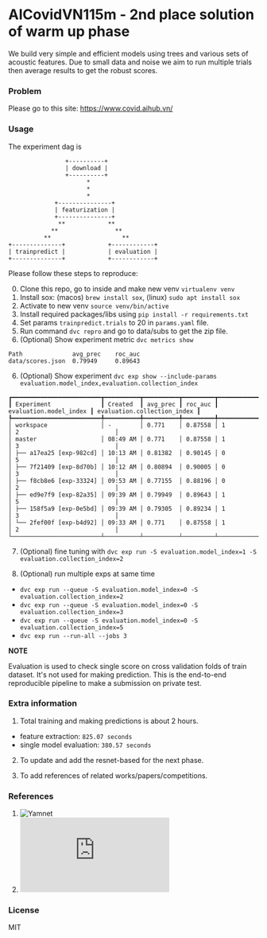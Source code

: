 # AICovidVN115m - 2nd place solution of warm up phase

We build very simple and efficient models using trees and various sets of acoustic features. Due to small data and noise we aim to run multiple trials then average results to get the robust scores. 

### Problem

Please go to this site: https://www.covid.aihub.vn/

### Usage

The experiment dag is

```
                +----------+                
                | download |                
                +----------+                
                      *                     
                      *                     
                      *                     
             +---------------+              
             | featurization |              
             +---------------+              
              **            **              
            **                **            
          **                    **          
+--------------+            +------------+  
| trainpredict |            | evaluation |  
+--------------+            +------------+  

```
Please follow these steps to reproduce:

0. Clone this repo, go to inside and make new venv `virtualenv venv`
1. Install sox: (macos) `brew install sox`, (linux) `sudo apt install sox`
2. Activate to new venv `source venv/bin/active`
3. Install required packages/libs using `pip install -r requirements.txt`
4. Set params `trainpredict.trials` to 20 in `params.yaml` file.
5. Run command `dvc repro` and go to data/subs to get the zip file.
6. (Optional) Show experiment metric `dvc metrics show`

```
Path              avg_prec    roc_auc                                 
data/scores.json  0.79949     0.89643
```
6. (Optional) Show experiment `dvc exp show --include-params evaluation.model_index,evaluation.collection_index`

```
┏━━━━━━━━━━━━━━━━━━━━━━━━━┳━━━━━━━━━━┳━━━━━━━━━━┳━━━━━━━━━┳━━━━━━━━━━━━━━━━━━━━━━━━┳━━━━━━━━━━━━━━━━━━━━━━━━━━━━━┓
┃ Experiment              ┃ Created  ┃ avg_prec ┃ roc_auc ┃ evaluation.model_index ┃ evaluation.collection_index ┃
┡━━━━━━━━━━━━━━━━━━━━━━━━━╇━━━━━━━━━━╇━━━━━━━━━━╇━━━━━━━━━╇━━━━━━━━━━━━━━━━━━━━━━━━╇━━━━━━━━━━━━━━━━━━━━━━━━━━━━━┩
│ workspace               │ -        │ 0.771    │ 0.87558 │ 1                      │ 2                           │
│ master                  │ 08:49 AM │ 0.771    │ 0.87558 │ 1                      │ 3                           │
│ ├── a17ea25 [exp-982cd] │ 10:13 AM │ 0.81382  │ 0.90145 │ 0                      │ 5                           │
│ ├── 7f21409 [exp-8d70b] │ 10:12 AM │ 0.80894  │ 0.90005 │ 0                      │ 3                           │
│ ├── f8cb8e6 [exp-33324] │ 09:53 AM │ 0.77155  │ 0.88196 │ 0                      │ 2                           │
│ ├── ed9e7f9 [exp-82a35] │ 09:39 AM │ 0.79949  │ 0.89643 │ 1                      │ 5                           │
│ ├── 158f5a9 [exp-0e5bd] │ 09:39 AM │ 0.79305  │ 0.89234 │ 1                      │ 3                           │
│ └── 2fef00f [exp-b4d92] │ 09:33 AM │ 0.771    │ 0.87558 │ 1                      │ 2                           │
└─────────────────────────┴──────────┴──────────┴─────────┴────────────────────────┴─────────────────────────────┘

```

7. (Optional) fine tuning with `dvc exp run -S evaluation.model_index=1 -S evaluation.collection_index=2`

8. (Optional) run multiple exps at same time 
- `dvc exp run --queue -S evaluation.model_index=0 -S evaluation.collection_index=2`
- `dvc exp run --queue -S evaluation.model_index=0 -S evaluation.collection_index=3`
- `dvc exp run --queue -S evaluation.model_index=0 -S evaluation.collection_index=5`
- `dvc exp run --run-all --jobs 3`

**NOTE**

Evaluation is used to check single score on cross validation folds of train dataset. It's not used for making prediction. This is the end-to-end reproducible pipeline to make a submission on private test.

### Extra information

1. Total training and making predictions is about 2 hours.
- feature extraction: `825.07 seconds`
- single model evaluation: `380.57 seconds`

2. To update and add the resnet-based for the next phase.

3. To add references of related works/papers/competitions.

### References

1. ![Yamnet](https://tfhub.dev/google/yamnet/1)
2. ![Opensmile](https://audeering.github.io/opensmile/about.html)

### License
MIT